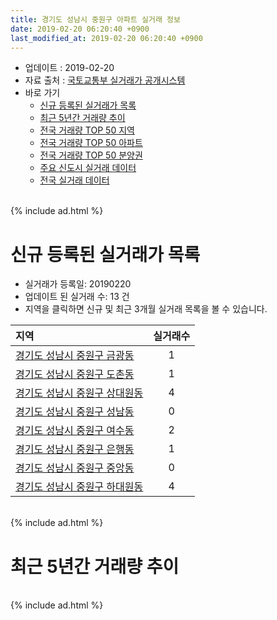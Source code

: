 ```yaml
---
title: 경기도 성남시 중원구 아파트 실거래 정보
date: 2019-02-20 06:20:40 +0900
last_modified_at: 2019-02-20 06:20:40 +0900
---
```


* 업데이트 : 2019-02-20
* 자료 출처 : [국토교통부 실거래가 공개시스템](http://rt.molit.go.kr)
* 바로 가기
    * [신규 등록된 실거래가 목록](#신규-등록된-실거래가-목록)
    * [최근 5년간 거래량 추이](#최근-5년간-거래량-추이)
    * [전국 거래량 TOP 50 지역](https://inasie.github.io/apt-trade-info/최근-3개월-전국에서-가장-거래가-많이-발생한-지역)
    * [전국 거래량 TOP 50 아파트](https://inasie.github.io/apt-trade-info/최근-3개월-전국에서-가장-거래가-많이-발생한-아파트)
    * [전국 거래량 TOP 50 분양권](https://inasie.github.io/apt-trade-info/최근-3개월-전국에서-가장-거래가-많이-발생한-분양권)
    * [주요 신도시 실거래 데이터](https://inasie.github.io/apt-trade-info/주요-신도시)
    * [전국 실거래 데이터](https://inasie.github.io/apt-trade-info/전국)

<br>
{% include ad.html %}
<br>

# 신규 등록된 실거래가 목록
* 실거래가 등록일: 20190220
* 업데이트 된 실거래 수: 13 건
* 지역을 클릭하면 신규 및 최근 3개월 실거래 목록을 볼 수 있습니다.


|지역|실거래수|
|:---|:---:|
|[경기도 성남시 중원구 금광동](https://inasie.github.io/apt-trade-info/경기도-성남시-중원구-금광동)|1|
|[경기도 성남시 중원구 도촌동](https://inasie.github.io/apt-trade-info/경기도-성남시-중원구-도촌동)|1|
|[경기도 성남시 중원구 상대원동](https://inasie.github.io/apt-trade-info/경기도-성남시-중원구-상대원동)|4|
|[경기도 성남시 중원구 성남동](https://inasie.github.io/apt-trade-info/경기도-성남시-중원구-성남동)|0|
|[경기도 성남시 중원구 여수동](https://inasie.github.io/apt-trade-info/경기도-성남시-중원구-여수동)|2|
|[경기도 성남시 중원구 은행동](https://inasie.github.io/apt-trade-info/경기도-성남시-중원구-은행동)|1|
|[경기도 성남시 중원구 중앙동](https://inasie.github.io/apt-trade-info/경기도-성남시-중원구-중앙동)|0|
|[경기도 성남시 중원구 하대원동](https://inasie.github.io/apt-trade-info/경기도-성남시-중원구-하대원동)|4|


<br>
{% include ad.html %}
<br>

# 최근 5년간 거래량 추이


<div style="width:100%;">
    <canvas id="deal_progress" height="200"></canvas>
</div>

<script>
new Chart(document.getElementById("deal_progress"), {
    type: 'line',
    data: {
        labels: ['201402','201403','201404','201405','201406','201407','201408','201409','201410','201411','201412','201501','201502','201503','201504','201505','201506','201507','201508','201509','201510','201511','201512','201601','201602','201603','201604','201605','201606','201607','201608','201609','201610','201611','201612','201701','201702','201703','201704','201705','201706','201707','201708','201709','201710','201711','201712','201801','201802','201803','201804','201805','201806','201807','201808','201809','201810','201811','201812','201901','201902'],
        datasets: [{
            label: '매매',
            pointRadius: 1,
            data: [115, 151, 138, 95, 90, 117, 158, 182, 155, 131, 108, 164, 203, 280, 204, 170, 159, 161, 129, 152, 164, 124, 108, 101, 121, 150, 152, 173, 223, 256, 227, 205, 259, 102, 93, 55, 103, 138, 159, 181, 209, 222, 179, 192, 139, 120, 108, 225, 178, 300, 150, 119, 137, 132, 304, 226, 96, 68, 39, 23, 5],
            borderColor: "rgba(255, 201, 14, 1)",
            backgroundColor: "rgba(255, 201, 14, 0.5)",
            fill: false,
            lineTension: 0
        },{
            label: '전월세',
            pointRadius: 1,
            data: [187, 184, 333, 171, 138, 151, 145, 228, 208, 164, 234, 252, 184, 213, 163, 126, 156, 151, 149, 125, 153, 219, 168, 152, 141, 207, 316, 169, 199, 204, 175, 174, 199, 168, 210, 192, 216, 226, 182, 173, 159, 184, 186, 167, 140, 161, 154, 216, 166, 227, 320, 158, 161, 155, 153, 207, 177, 132, 170, 126, 34],
            borderColor: "rgba(0, 141, 185, 1)",
            backgroundColor: "rgba(0, 141, 185, 0.5)",
            fill: false,
            lineTension: 0
        }
        ]
    },
    options: {
        responsive: true,
        title: {
            display: false
        },
        tooltips: {
            mode: 'index',
            intersect: false
        },
        hover: {
            mode: 'nearest',
            intersect: true
        },
        scales: {
            xAxes: [{
                display: true,
                scaleLabel: {
                    display: true,
                    labelString: '년/월'
                }
            }],
            yAxes: [{
                display: true,
                ticks: {
                    suggestedMin: 0,
                },
                scaleLabel: {
                    display: true,
                    labelString: '실거래 수'
                }
            }]
        }
    }
});

</script>


<br>
{% include ad.html %}
<br>

